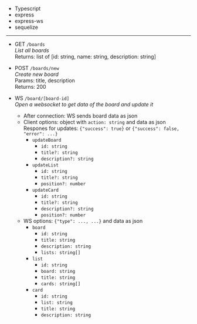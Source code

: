 - Typescript 
- express 
- express-ws
- sequelize

---

- GET  `/boards`  
    _List all boards_  
    Returns: list of [id: string, name: string, description: string]

- POST `/boards/new`  
    _Create new board_   
    Params: title, description   
    Returns: 200

- WS `/board/[board-id]`  
    _Open a websocket to get data of the board and update it_   
    - After connection: WS sends board data as json   
    - Client options: object with `action: string` and data as json   
      Respones for updates: `{"success": true}` or `{"success": false, "error": ...}`
        - `updateBoard`   
            - `id: string`
            - `title?: string`
            - `description?: string`
        - `updateList`
            - `id: string`
            - `title?: string`
            - `position?: number`
        - `updateCard`
            - `id: string`
            - `title?: string`
            - `description?: string`
            - `position?: number`
    - WS options: `{"type": ..., ...}` and data as json
        - `board`
            - `id: string`
            - `title: string`
            - `description: string`
            - `lists: string[]`
        - `list`
            - `id: string`
            - `board: string` 
            - `title: string`
            - `cards: string[]`
        - `card`
            - `id: string`
            - `list: string`
            - `title: string`
            - `description: string`
